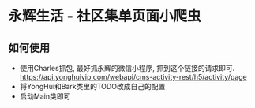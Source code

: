 # 永辉生活 - 社区集单页面小爬虫
## 如何使用
- 使用Charles抓包, 最好抓永辉的微信小程序, 抓到这个链接的请求即可. https://api.yonghuivip.com/webapi/cms-activity-rest/h5/activity/page
- 将YongHui和Bark类里的TODO改成自己的配置
- 启动Main类即可